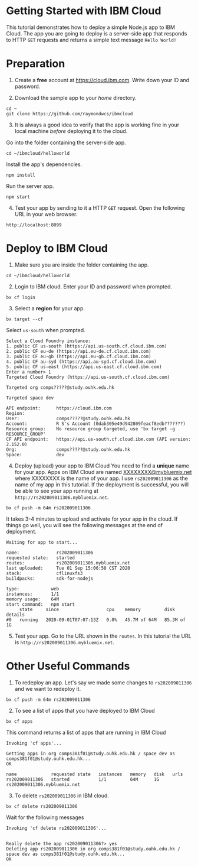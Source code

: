 # Getting Started with IBM Cloud
This tutorial demonstrates how to deploy a simple Node.js app to IBM Cloud.  The app you are going to deploy is a server-side app that responds to HTTP `GET` requests and returns a simple text message `Hello World!`

# Preparation
1. Create a **free** account at https://cloud.ibm.com.  Write down your ID and password.

2. Download the sample app to your *home* directory.
```
cd ~
git clone https://github.com/raymondwcs/ibmcloud
```
3. It is always a good idea to verify that the app is working fine in your local machine *before* deploying it to the cloud.

Go into the folder containing the server-side app.
```
cd ~/ibmcloud/helloworld
```

Install the app's dependencies.
```
npm install
```

Run the server app.
```
npm start
```
4. Test your app by sending to it a HTTP `GET` request.  Open the following URL in your web browser.
```
http://localhost:8099
```

# Deploy to IBM Cloud
1. Make sure you are inside the folder containing the app.
```
cd ~/ibmcloud/helloworld
```
2. Login to IBM cloud. Enter your ID and password when prompted.
```
bx cf login
```
3. Select a **region** for your app.
```
bx target --cf
```
Select `us-south` when prompted.
```
Select a Cloud Foundry instance:
1. public CF us-south (https://api.us-south.cf.cloud.ibm.com)
2. public CF eu-de (https://api.eu-de.cf.cloud.ibm.com)
3. public CF eu-gb (https://api.eu-gb.cf.cloud.ibm.com)
4. public CF au-syd (https://api.au-syd.cf.cloud.ibm.com)
5. public CF us-east (https://api.us-east.cf.cloud.ibm.com)
Enter a number> 1
Targeted Cloud Foundry (https://api.us-south.cf.cloud.ibm.com)

Targeted org comps?????@study.ouhk.edu.hk

Targeted space dev
                  
API endpoint:      https://cloud.ibm.com   
Region:               
User:              comps?????@study.ouhk.edu.hk   
Account:           R S's Account (0dab305e49d942809feacf8edb???????)   
Resource group:    No resource group targeted, use 'bx target -g RESOURCE_GROUP'   
CF API endpoint:   https://api.us-south.cf.cloud.ibm.com (API version: 2.152.0)   
Org:               comps?????@study.ouhk.edu.hk   
Space:             dev  
```
4. Deploy (upload) your app to IBM Cloud
You need to find a **unique** name for your app.  Apps on IBM Cloud are named XXXXXXXX@mybluemix.net where XXXXXXXX is the name of your app.
I use `rs202009011306` as the name of my app in this tutorial.  If the deployment is successful, you will be able to see your app running at `http://rs202009011306.mybluemix.net`.
```
bx cf push -m 64m rs202009011306
```
It takes 3-4 minutes to upload and activate for your app in the cloud.  If things go well, you will see the following messages at the end of deployment.
```
Waiting for app to start...

name:              rs202009011306
requested state:   started
routes:            rs202009011306.mybluemix.net
last uploaded:     Tue 01 Sep 15:06:50 CST 2020
stack:             cflinuxfs3
buildpacks:        sdk-for-nodejs

type:            web
instances:       1/1
memory usage:    64M
start command:   npm start
     state     since                  cpu    memory         disk          details
#0   running   2020-09-01T07:07:13Z   0.0%   45.7M of 64M   85.3M of 1G   
```
5. Test your app.  Go to the URL shown in the `routes`.  In this tutorial the URL is `http://rs202009011306.mybluemix.net`.

# Other Useful Commands
1. To redeploy an app.  Let's say we made some changes to `rs202009011306` and we want to redeploy it.
```
bx cf push -m 64m rs202009011306
```
2. To see a list of apps that you have deployed to IBM Cloud
```
bx cf apps
```
This command returns a list of apps that are running in IBM Cloud
```
Invoking 'cf apps'...

Getting apps in org comps381f01@study.ouhk.edu.hk / space dev as comps381f01@study.ouhk.edu.hk...
OK

name             requested state   instances   memory   disk   urls
rs202009011306   started           1/1         64M      1G     rs202009011306.mybluemix.net
```
3. To delete `rs202009011306` in IBM cloud.
```
bx cf delete rs202009011306
```
Wait for the following messages
```
Invoking 'cf delete rs202009011306'...


Really delete the app rs202009011306?> yes
Deleting app rs202009011306 in org comps381f01@study.ouhk.edu.hk / space dev as comps381f01@study.ouhk.edu.hk...
OK
```
